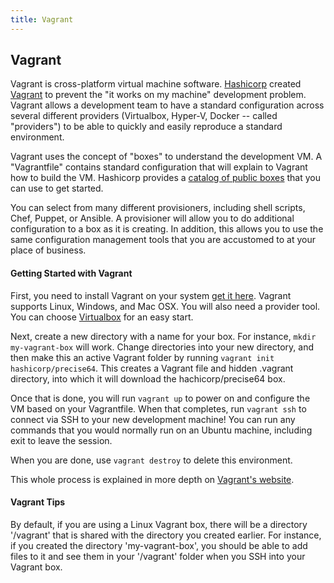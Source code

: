 ```yaml
---
title: Vagrant
---
```

## Vagrant

Vagrant is cross-platform virtual machine software. [Hashicorp](https://www.hashicorp.com/) created [Vagrant](https://www.vagrantup.com/) to prevent the "it works on my machine" development problem. Vagrant allows a development team to have a standard configuration across several different providers (Virtualbox, Hyper-V, Docker -- called "providers") to be able to quickly and easily reproduce a standard environment.

Vagrant uses the concept of "boxes" to understand the development VM. A "Vagrantfile" contains standard configuration that will explain to Vagrant how to build the VM. Hashicorp provides a [catalog of public boxes](https://app.vagrantup.com/boxes/search) that you can use to get started. 

You can select from many different provisioners, including shell scripts, Chef, Puppet, or Ansible. A provisioner will allow you to do additional configuration to a box as it is creating. In addition, this allows you to use the same configuration management tools that you are accustomed to at your place of business. 

#### Getting Started with Vagrant

First, you need to install Vagrant on your system [get it here](https://www.vagrantup.com/downloads.html). Vagrant supports Linux, Windows, and Mac OSX. You will also need a provider tool. You can choose [Virtualbox](https://www.virtualbox.org/) for an easy start.

Next, create a new directory with a name for your box. For instance, `mkdir my-vagrant-box` will work. Change directories into your new directory, and then make this an active Vagrant folder by running `vagrant init hashicorp/precise64`. This creates a Vagrant file and hidden .vagrant directory, into which it will download the hachicorp/precise64 box.

Once that is done, you will run `vagrant up` to power on and configure the VM based on your Vagrantfile. When that completes, run `vagrant ssh` to connect via SSH to your new development machine! You can run any commands that you would normally run on an Ubuntu machine, including exit to leave the session.

When you are done, use `vagrant destroy` to delete this environment. 

This whole process is explained in more depth on [Vagrant's website](https://www.vagrantup.com/intro/getting-started/index.html).

#### Vagrant Tips

By default, if you are using a Linux Vagrant box, there will be a directory '/vagrant' that is shared with the directory you created earlier. For instance, if you created the directory 'my-vagrant-box', you should be able to add files to it and see them in your '/vagrant' folder when you SSH into your Vagrant box. 